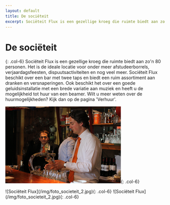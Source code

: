 ```yaml
---
layout: default
title: De sociëteit
excerpt: Sociëteit Flux is een gezellige kroeg die ruimte biedt aan zo'n 80 personen. Het is de ideale locatie voor onder meer afstudeerborrels, verjaardagsfeesten, dispuutsactiviteiten en nog veel meer.
---
```


# De sociëteit

<div class="row">
{: .col-6}
Sociëteit Flux is een gezellige kroeg die ruimte biedt aan zo'n 80 personen.
Het is de ideale locatie voor onder meer afstudeerborrels, verjaardagsfeesten, dispuutsactiviteiten en nog veel meer.
Sociëteit Flux beschikt over een bar met twee taps en biedt een ruim assortiment aan dranken en versnaperingen.
Ook beschikt het over een goede geluidsinstallatie met een brede variatie aan muziek en heeft u de mogelijkheid tot huur van een beamer.
Wilt u meer weten over de huurmogelijkheden? Kijk dan op de pagina 'Verhuur'.

![Sociëteit Flux](/img/foto_societeit_1.png){: .col-6}
</div>

<div class="row">
![Sociëteit Flux](/img/foto_societeit_2.jpg){: .col-6}
![Sociëteit Flux](/img/foto_societeit_2.jpg){: .col-6}
</div>
